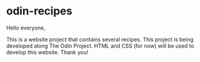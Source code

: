 # odin-recipes
Hello everyone,

This is a website project that contains several recipes. This project is being developed along The Odin Project. HTML and CSS (for now) will be used to develop this website. Thank you!
